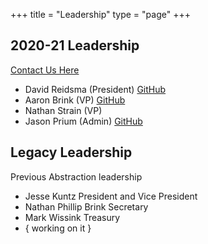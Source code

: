 +++
title = "Leadership"
type = "page"
+++

## 2020-21 Leadership
[Contact Us Here](/contact)

* David Reidsma (President)
  [GitHub](https://github.com/hangrydave)
* Aaron Brink (VP)
  [GitHub](https://github.com/aaronlbrink)
* Nathan Strain (VP)
* Jason Prium (Admin)
  [GitHub](https://github.com/jPruim)


## Legacy Leadership
Previous Abstraction leadership
* Jesse Kuntz
  President and Vice President
* Nathan Phillip Brink
  Secretary
* Mark Wissink
  Treasury
* { working on it }
